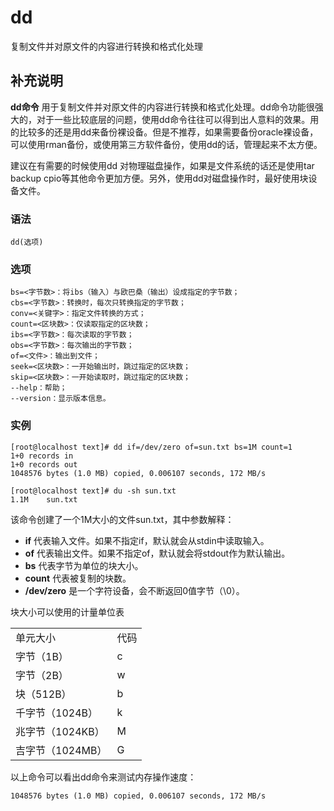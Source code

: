 dd
===

复制文件并对原文件的内容进行转换和格式化处理

## 补充说明

**dd命令** 用于复制文件并对原文件的内容进行转换和格式化处理。dd命令功能很强大的，对于一些比较底层的问题，使用dd命令往往可以得到出人意料的效果。用的比较多的还是用dd来备份裸设备。但是不推荐，如果需要备份oracle裸设备，可以使用rman备份，或使用第三方软件备份，使用dd的话，管理起来不太方便。

建议在有需要的时候使用dd 对物理磁盘操作，如果是文件系统的话还是使用tar backup cpio等其他命令更加方便。另外，使用dd对磁盘操作时，最好使用块设备文件。

### 语法  

```
dd(选项)
```

### 选项  

```
bs=<字节数>：将ibs（输入）与欧巴桑（输出）设成指定的字节数；
cbs=<字节数>：转换时，每次只转换指定的字节数；
conv=<关键字>：指定文件转换的方式；
count=<区块数>：仅读取指定的区块数；
ibs=<字节数>：每次读取的字节数；
obs=<字节数>：每次输出的字节数；
of=<文件>：输出到文件；
seek=<区块数>：一开始输出时，跳过指定的区块数；
skip=<区块数>：一开始读取时，跳过指定的区块数；
--help：帮助；
--version：显示版本信息。
```

### 实例  

```
[root@localhost text]# dd if=/dev/zero of=sun.txt bs=1M count=1
1+0 records in
1+0 records out
1048576 bytes (1.0 MB) copied, 0.006107 seconds, 172 MB/s

[root@localhost text]# du -sh sun.txt 
1.1M    sun.txt
```

该命令创建了一个1M大小的文件sun.txt，其中参数解释：

*    **if**  代表输入文件。如果不指定if，默认就会从stdin中读取输入。
*    **of**  代表输出文件。如果不指定of，默认就会将stdout作为默认输出。
*    **bs**  代表字节为单位的块大小。
*    **count**  代表被复制的块数。
*    **/dev/zero**  是一个字符设备，会不断返回0值字节（\0）。

块大小可以使用的计量单位表

<table>

<tbody>

<tr>

<td>单元大小</td>

<td>代码</td>

</tr>

<tr>

<td>字节（1B）</td>

<td>c</td>

</tr>

<tr>

<td>字节（2B）</td>

<td>w</td>

</tr>

<tr>

<td>块（512B）</td>

<td>b</td>

</tr>

<tr>

<td>千字节（1024B）</td>

<td>k</td>

</tr>

<tr>

<td>兆字节（1024KB）</td>

<td>M</td>

</tr>

<tr>

<td>吉字节（1024MB）</td>

<td>G</td>

</tr>

</tbody>

</table>

以上命令可以看出dd命令来测试内存操作速度：

```
1048576 bytes (1.0 MB) copied, 0.006107 seconds, 172 MB/s
```


<!-- Linux命令行搜索引擎：https://jaywcjlove.github.io/linux-command/ -->